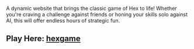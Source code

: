 A dynamic website that brings the classic game of Hex to life!
Whether you're craving a challenge against friends or honing your skills
solo against AI, this will offer endless hours of strategic fun.

## Play Here: [hexgame](https://hexgame.onrender.com/)
